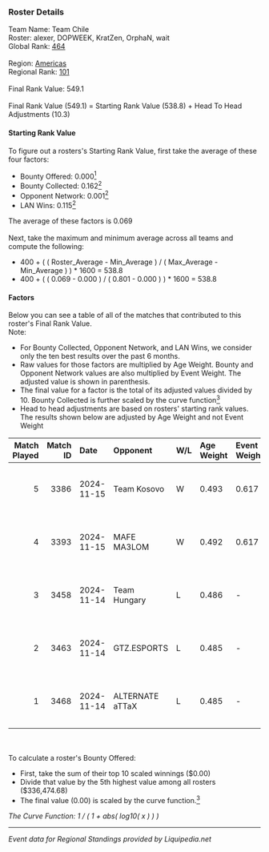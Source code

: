 ### Roster Details<br />
Team Name: Team Chile<br />
Roster: alexer, DOPWEEK, KratZen, OrphaN, wait<br />
Global Rank: [464](../standings_global.md)<br />
<br />
Region: [Americas]( ../standings_americas.md)<br />
Regional Rank: [101]( ../standings_americas.md)<br />
<br />
Final Rank Value:  549.1<br />
<br />
Final Rank Value (549.1) = Starting Rank Value (538.8) + Head To Head Adjustments (10.3)<br />

#### Starting Rank Value<br />
To figure out a rosters's Starting Rank Value, first take the average of these four factors:<br />
- Bounty Offered: 0.000[<sup>1</sup>](#table2)
- Bounty Collected: 0.162[<sup>2</sup>](#table1)
- Opponent Network: 0.001[<sup>2</sup>](#table1)
- LAN Wins: 0.115[<sup>2</sup>](#table1)

The average of these factors is 0.069<br />
<br />
Next, take the maximum and minimum average across all teams and compute the following:<br />
- 400 + ( ( Roster_Average - Min_Average ) / ( Max_Average - Min_Average ) ) * 1600 = 538.8
- 400 + ( ( 0.069 - 0.000 ) / ( 0.801 - 0.000 ) ) * 1600 = 538.8


#### Factors<br />
Below you can see a table of all of the matches that contributed to this roster's Final Rank Value.<br />
Note:<br />

- For Bounty Collected, Opponent Network, and LAN Wins, we consider only the ten best results over the past 6 months.
- Raw values for those factors are multiplied by Age Weight. Bounty and Opponent Network values are also multiplied by Event Weight. The adjusted value is shown in parenthesis.
- The final value for a factor is the total of its adjusted values divided by 10. Bounty Collected is further scaled by the curve function[<sup>3</sup>](#curveFunction)
- Head to head adjustments are based on rosters' starting rank values. The results shown below are adjusted by Age Weight and not Event Weight
<span id="table1"></span><br />


| Match Played | Match ID | Date       | Opponent        | W/L | Age Weight | Event Weight | Bounty Collected | Opponent Network | LAN Wins  | H2H Adj. | Roster                                 |
| -: | -: | :- | :- | :- | :- | :- | :- | :- | :- | -: | :- |
|            5 |     3386 | 2024-11-15 | Team Kosovo     | W   | 0.493      | 0.617        | 0.000 (0.000)    | 0.006 (0.002)    | 1 (0.493) |     8.16 | alexer, DOPWEEK, KratZen, OrphaN, wait |
|            4 |     3393 | 2024-11-15 | MAFE MA3LOM     | W   | 0.492      | 0.617        | 0.000 (0.000)    | 0.023 (0.007)    | 1 (0.492) |     7.25 | alexer, DOPWEEK, KratZen, OrphaN, wait |
|            3 |     3458 | 2024-11-14 | Team Hungary    | L   | 0.486      | -            | -                | -                | -         |    -2.92 | alexer, DOPWEEK, KratZen, OrphaN, wait |
|            2 |     3463 | 2024-11-14 | GTZ.ESPORTS     | L   | 0.485      | -            | -                | -                | -         |    -0.45 | alexer, DOPWEEK, KratZen, OrphaN, wait |
|            1 |     3468 | 2024-11-14 | ALTERNATE aTTaX | L   | 0.485      | -            | -                | -                | -         |    -1.73 | alexer, DOPWEEK, KratZen, OrphaN, wait |

<br />
<span id="table2"></span><br />
To calculate a roster's Bounty Offered:<br />

- First, take the sum of their top 10 scaled winnings ($0.00)
- Divide that value by the 5th highest value among all rosters ($336,474.68)
- The final value (0.00) is scaled by the curve function.[<sup>3</sup>](#curveFunction)

<span id="curveFunction"></span>_The Curve Function: 1 / ( 1 + abs( log10( x ) ) )_<br />

---
_Event data for Regional Standings provided by Liquipedia.net_<br />
